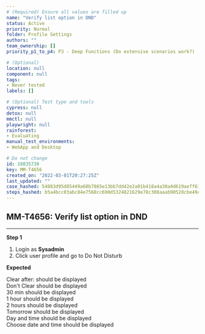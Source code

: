 ```yaml
---
# (Required) Ensure all values are filled up
name: "Verify list option in DND"
status: Active
priority: Normal
folder: Profile Settings
authors: ""
team_ownership: []
priority_p1_to_p4: P3 - Deep Functions (Do extensive scenarios work?)

# (Optional)
location: null
component: null
tags: 
- Never tested
labels: []

# (Optional) Test type and tools
cypress: null
detox: null
mmctl: null
playwright: null
rainforest: 
- Evaluating
manual_test_environments: 
- WebApp and Desktop

# Do not change
id: 18835730
key: MM-T4656
created_on: "2022-03-01T20:27:25Z"
last_updated: ""
case_hashed: 54883d95d85449a68b7865e13bb7dd42e2a01b418a4a30a4d619aeff6137b80d1da60ef25ed84434c6a3ad41a4542ca6
steps_hashed: b5a4bcc03abc84e7568cc690d5324821629e78c308aaab90528cbe49caf815f912035790d35bbe319f9e2bb4f0853c84
---
```


<!-- (Auto-generated) Based on frontmatter's "key" and "name" -->

## MM-T4656: Verify list option in DND

---

**Step 1**

1. Login as **Sysadmin**
2. Click user profile and go to Do Not Disturb

**Expected**

Clear after: should be displayed\
Don't Clear should be displayed\
30 min should be displayed\
1 hour should be displayed\
2 hours should be displayed\
Tomorrow should be displayed\
Day and time should be displayed\
Choose date and time should be displayed
